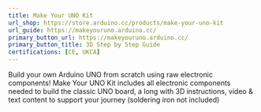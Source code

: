 ```yaml
---
title: Make Your UNO Kit
url_shop: https://store.arduino.cc/products/make-your-uno-kit
url_guide: https://makeyouruno.arduino.cc/
primary_button_url: https://makeyouruno.arduino.cc/
primary_button_title: 3D Step by Step Guide
certifications: [CE, UKCA]
---
```


Build your own Arduino UNO from scratch using raw electronic components! Make Your UNO Kit includes all electronic components needed to build the classic UNO board, a long with 3D instructions, video & text content to support your journey (soldering iron not included)